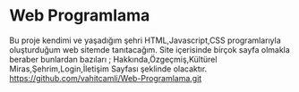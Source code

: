 # Web Programlama
 Bu proje kendimi ve yaşadığım şehri HTML,Javascript,CSS programlarıyla oluşturduğum web sitemde tanıtacağım.
 Site içerisinde birçok sayfa olmakla beraber bunlardan bazıları ; Hakkında,Özgeçmiş,Kültürel Miras,Şehrim,Login,İletişim Sayfası şeklinde olacaktır.
https://github.com/vahitcamli/Web-Programlama.git
